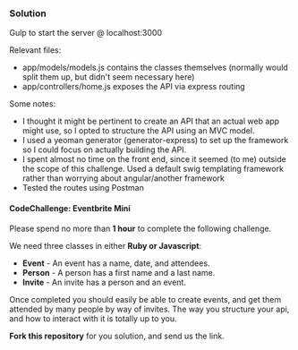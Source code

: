 ### Solution
Gulp to start the server @ localhost:3000

Relevant files:
* app/models/models.js contains the classes themselves (normally would split them up, but didn't seem necessary here)
* app/controllers/home.js exposes the API via express routing

Some notes:
* I thought it might be pertinent to create an API that an actual web app might use, so I opted to structure the API using an MVC model. 
* I used a yeoman generator (generator-express) to set up the framework so I could focus on actually building the API.
* I spent almost no time on the front end, since it seemed (to me) outside the scope of this challenge. Used a default swig templating framework rather than worrying about angular/another framework
* Tested the routes using Postman



#### CodeChallenge: Eventbrite Mini

Please spend no more than **1 hour** to complete the following challenge.

We need three classes in either **Ruby or Javascript**: 
* **Event** - An event has a name, date, and attendees.
* **Person** - A person has a first name and a last name.
* **Invite** -  An invite has a person and an event.

Once completed you should easily be able to create events, and get them attended by many people by way of invites.  The way you structure your api, and how to interact with it is totally up to you.

**Fork this repository** for you solution, and send us the link.
